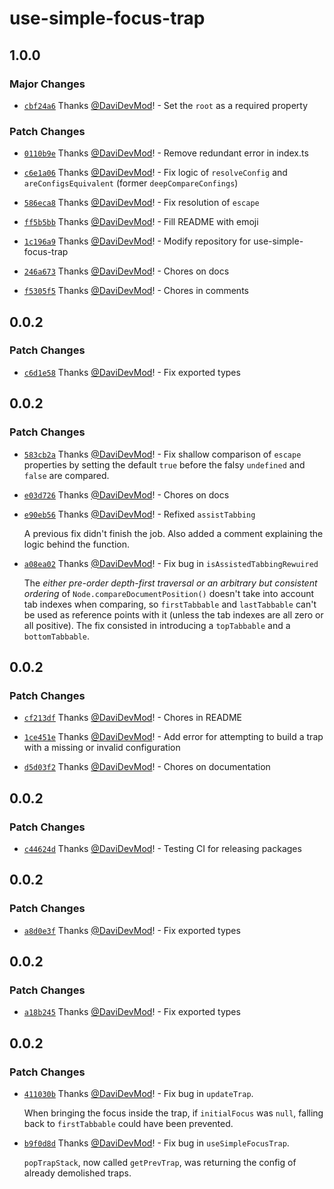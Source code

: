 # use-simple-focus-trap

## 1.0.0

### Major Changes

- [`cbf24a6`](https://github.com/DaviDevMod/use-simple-focus-trap/commit/cbf24a669aedf6dac372b7279224ae0b90b35b80) Thanks [@DaviDevMod](https://github.com/DaviDevMod)! - Set the `root` as a required property

### Patch Changes

- [`0110b9e`](https://github.com/DaviDevMod/use-simple-focus-trap/commit/0110b9e801596cc2a35d8b11176d7445952b893a) Thanks [@DaviDevMod](https://github.com/DaviDevMod)! - Remove redundant error in index.ts

* [`c6e1a06`](https://github.com/DaviDevMod/use-simple-focus-trap/commit/c6e1a06916bca6771cb7414d461269c18a17c395) Thanks [@DaviDevMod](https://github.com/DaviDevMod)! - Fix logic of `resolveConfig` and `areConfigsEquivalent` (former `deepCompareConfings`)

- [`586eca8`](https://github.com/DaviDevMod/use-simple-focus-trap/commit/586eca86b255611f5b4ad2375d1f73f1d7567e3e) Thanks [@DaviDevMod](https://github.com/DaviDevMod)! - Fix resolution of `escape`

* [`ff5b5bb`](https://github.com/DaviDevMod/use-simple-focus-trap/commit/ff5b5bbae6fd898a709d4468c164c95306510cae) Thanks [@DaviDevMod](https://github.com/DaviDevMod)! - Fill README with emoji

- [`1c196a9`](https://github.com/DaviDevMod/use-simple-focus-trap/commit/1c196a97db0edfe129d58d90a64aaf6765554a5e) Thanks [@DaviDevMod](https://github.com/DaviDevMod)! - Modify repository for use-simple-focus-trap

* [`246a673`](https://github.com/DaviDevMod/use-simple-focus-trap/commit/246a6739c85dcd82db4e2fcbe93161246dd73eb8) Thanks [@DaviDevMod](https://github.com/DaviDevMod)! - Chores on docs

- [`f5305f5`](https://github.com/DaviDevMod/use-simple-focus-trap/commit/f5305f526fe0d8bd45ce0a54333da672fe5cd260) Thanks [@DaviDevMod](https://github.com/DaviDevMod)! - Chores in comments

## 0.0.2

### Patch Changes

- [`c6d1e58`](https://github.com/DaviDevMod/use-simple-focus-trap/commit/c6d1e58c7d16a068ab288f98144823812431b99c) Thanks [@DaviDevMod](https://github.com/DaviDevMod)! - Fix exported types

## 0.0.2

### Patch Changes

- [`583cb2a`](https://github.com/DaviDevMod/use-simple-focus-trap/commit/583cb2aea8e24308d7efc53cc26ae3f4bdfb823c) Thanks [@DaviDevMod](https://github.com/DaviDevMod)! - Fix shallow comparison of `escape` properties by setting the default `true` before the falsy `undefined` and `false` are compared.

* [`e03d726`](https://github.com/DaviDevMod/use-simple-focus-trap/commit/e03d7262e8704f9acebb7d70fbc77838eb6a582c) Thanks [@DaviDevMod](https://github.com/DaviDevMod)! - Chores on docs

- [`e90eb56`](https://github.com/DaviDevMod/use-simple-focus-trap/commit/e90eb561031f31543babe4cda8616f4d4c5592b4) Thanks [@DaviDevMod](https://github.com/DaviDevMod)! - Refixed `assistTabbing`

  A previous fix didn't finish the job.
  Also added a comment explaining the logic behind the function.

* [`a08ea02`](https://github.com/DaviDevMod/use-simple-focus-trap/commit/a08ea02e5e254279b3abb3a985a63ee14a055285) Thanks [@DaviDevMod](https://github.com/DaviDevMod)! - Fix bug in `isAssistedTabbingRewuired`

  The _either pre-order depth-first traversal or an arbitrary but consistent ordering_ of `Node.compareDocumentPosition()` doesn't take into account tab indexes when comparing, so `firstTabbable` and `lastTabbable` can't be used as reference points with it (unless the tab indexes are all zero or all positive).
  The fix consisted in introducing a `topTabbable` and a `bottomTabbable`.

## 0.0.2

### Patch Changes

- [`cf213df`](https://github.com/DaviDevMod/use-simple-focus-trap/commit/cf213df0940263214b5383c1f6e77669221b5c0c) Thanks [@DaviDevMod](https://github.com/DaviDevMod)! - Chores in README

* [`1ce451e`](https://github.com/DaviDevMod/use-simple-focus-trap/commit/1ce451eef2704bb16e64e1b255d74f2ac7d916b0) Thanks [@DaviDevMod](https://github.com/DaviDevMod)! - Add error for attempting to build a trap with a missing or invalid configuration

- [`d5d03f2`](https://github.com/DaviDevMod/use-simple-focus-trap/commit/d5d03f230f489cb66e9d0eeaca58a22789c5f048) Thanks [@DaviDevMod](https://github.com/DaviDevMod)! - Chores on documentation

## 0.0.2

### Patch Changes

- [`c44624d`](https://github.com/DaviDevMod/use-simple-focus-trap/commit/c44624dd128f8e1364ab2ecabf3ed5444c354129) Thanks [@DaviDevMod](https://github.com/DaviDevMod)! - Testing CI for releasing packages

## 0.0.2

### Patch Changes

- [`a8d0e3f`](https://github.com/DaviDevMod/use-simple-focus-trap/commit/a8d0e3fca48e4abd988a1bf063f2b25944ef3d5c) Thanks [@DaviDevMod](https://github.com/DaviDevMod)! - Fix exported types

## 0.0.2

### Patch Changes

- [`a18b245`](https://github.com/DaviDevMod/use-simple-focus-trap/commit/a18b2453f74e4e775139ee7ed70ab3369b2f8a50) Thanks [@DaviDevMod](https://github.com/DaviDevMod)! - Fix exported types

## 0.0.2

### Patch Changes

- [`411030b`](https://github.com/DaviDevMod/use-simple-focus-trap/commit/411030b1a9c8d0bc36224d3ab693cb448559abab) Thanks [@DaviDevMod](https://github.com/DaviDevMod)! - Fix bug in `updateTrap`.

  When bringing the focus inside the trap, if `initialFocus` was `null`, falling back to `firstTabbable` could have been prevented.

* [`b9f0d8d`](https://github.com/DaviDevMod/use-simple-focus-trap/commit/b9f0d8d2815e3a94573d7442b399c6af3e3b7fe0) Thanks [@DaviDevMod](https://github.com/DaviDevMod)! - Fix bug in `useSimpleFocusTrap`.

  `popTrapStack`, now called `getPrevTrap`, was returning the config of already demolished traps.
